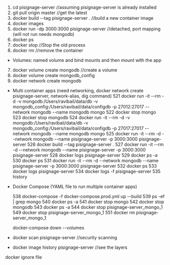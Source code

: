 1. cd pisignage-server    //assuming pisignage-server is already installed
2. git pull origin master //get the latest
3. docker build --tag pisignage-server .     //build a new container image
4. docker images
5. docker run -dp 3000:3000 pisignage-server   //detached, port mapping (will not run needs mongodb)
6. docker ps
6. docker stop <the-container-id>  //Stop the old process
6. docker rm <the-container-id>  //remove the container

- Volumes: named volume and bind mounts and then mount with the app
7. docker volume create mongodb  //create a volume 
8. docker volume create mongodb_config 
9. docker network create mongodb

- Multi container apps
  (need networking, docker network create pisignage-server, network-alias, dig command)
  521  docker run -it --rm -d -v mongodb:/Users/ravibail/data/db -v mongodb_config:/Users/ravibail/data/configdb -p 27012:27017 --network mongodb --name mongodb mongo
  522  docker stop mongo
  523  docker stop mongodb
  524  docker run -it --rm -d -v mongodb:/Users/ravibail/data/db -v mongodb_config:/Users/ravibail/data/configdb -p 27017:27017 --network mongodb --name mongodb mongo
  525  docker run -it --rm -d --network mongodb --name pisignage-server -p 3000:3000 pisignage-server
  526  docker build --tag pisignage-server .
  527  docker run -it --rm -d --network mongodb --name pisignage-server -p 3000:3000 pisignage-server
  528  docker logs pisignage-server
  529  docker ps -a
  530  docker ps
  531  docker run -it --rm -d --network mongodb --name pisignage-server -p 3000:3000 pisignage-server
  532  docker ps
  533  docker logs pisignage-server
  534  docker logs -f pisignage-server
  535  history
  
- Docker Compose (YAML file to run multiple container apps)

   538  docker-compose -f docker-compose.prod.yml up --build
   539  ps -ef | grep mongo
   540  docker ps -a
   541  docker stop mongo
   542  docker stop mongodb
   543  docker ps -a
   544  docker stop pisignage-server_mongo_1
   549  docker stop pisignage-server_mongo_1
   551  docker rm pisignage-server_mongo_1
  
    docker-compose down --volumes

- docker scan pisignage-server //security scanning
- docker image history pisignage-server //see the layers

docker ignore file 
